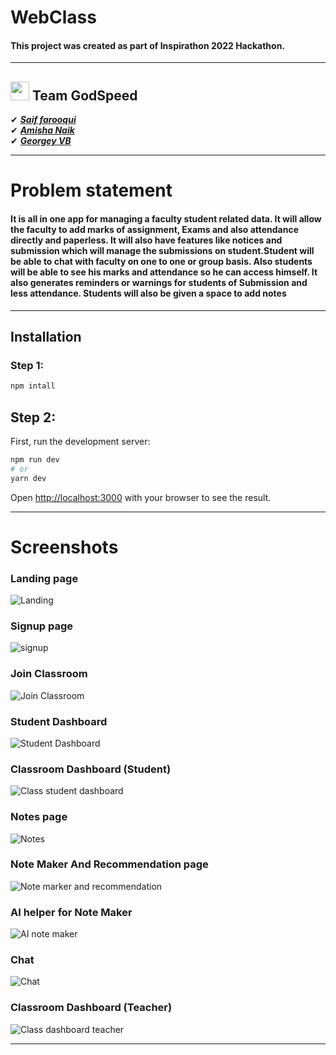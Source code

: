 # WebClass

#### This project was created as part of Inspirathon 2022 Hackathon.

<hr/>

## <img src="https://media.giphy.com/media/ObNTw8Uzwy6KQ/giphy.gif" width="30px">&nbsp;Team GodSpeed
✔ ***[Saif farooqui](https://saif.pages.dev/)***<br>
✔ ***[Amisha Naik](https://version18-psi.vercel.app/)***<br>
✔ ***[Georgey VB](https://geobrodas.vercel.app/)***<br>

<hr/>

# Problem statement

#### It is all in one app for managing a faculty student related data. It will allow the faculty to add marks of assignment, Exams and also attendance directly and paperless. It will also have features like notices and submission which will manage the submissions on student.Student will be able to chat with faculty on one to one or group basis. Also students will be able to see his marks and attendance so he can access himself. It also generates reminders or warnings for students of Submission and less attendance. Students will also be given a space to add notes

<hr/>

## Installation
### Step 1: 
```bash
npm intall
```

## Step 2:
First, run the development server:
```bash
npm run dev
# or
yarn dev
```

Open [http://localhost:3000](http://localhost:3000) with your browser to see the result.

<hr/>

# Screenshots
### Landing page
![Landing](https://s4.gifyu.com/images/landing.png)

### Signup page
![signup](https://s4.gifyu.com/images/login_new.png)

### Join Classroom
![Join Classroom](https://s4.gifyu.com/images/join_classroom.png)

### Student Dashboard
![Student Dashboard](https://s4.gifyu.com/images/student-dashboard.png)

### Classroom Dashboard (Student)
![Class student dashboard](https://s4.gifyu.com/images/class_student.png)

### Notes page
![Notes](https://s4.gifyu.com/images/your_notes.png)

### Note Maker And Recommendation page
![Note marker and recommendation](https://s4.gifyu.com/images/recommendationd33e6d1dc8b3b41f.png)

### AI helper for Note Maker
![AI note maker](https://s4.gifyu.com/images/ai_note_maker.png)

### Chat
![Chat](https://s4.gifyu.com/images/chat.png)

### Classroom Dashboard (Teacher)
![Class dashboard teacher](https://s4.gifyu.com/images/webclasswithai.vercel.app_StudentLearningCurve_6366b4ccca06c086619b182a-6.png)

<hr/>

